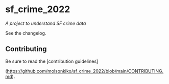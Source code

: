 sf_crime_2022
============

*A project to understand SF crime data*


See the changelog.


Contributing
------------

Be sure to read the [contribution guidelines]

(https://github.com/molsonkiko/sf_crime_2022/blob/main/CONTRIBUTING.md).